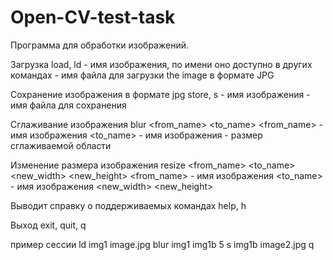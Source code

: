 # Open-CV-test-task

Программа для обработки изображений.

Загрузка 
load, ld <name> <filename>
<name> - имя изображения, по имени оно доступно в других командах
<filename> - имя файла для загрузки the image в формате JPG

Сохранение изображения в формате jpg
store, s <name> <filename>
<name> - имя изображения 
<filename> - имя файла для сохранения

Сглаживание изображения
blur <from_name> <to_name> <size>
<from_name> - имя изображения
<to_name> - имя изображения
<size> - размер сглаживаемой области

Изменение размера изображения
resize <from_name> <to_name> <new_width> <new_height>
<from_name> - имя изображения
<to_name> - имя изображения
<new_width>
<new_height>

Выводит справку о поддерживаемых командах
help, h

Выход
exit, quit, q

пример сессии
ld img1 image.jpg
blur img1 img1b 5
s img1b image2.jpg
q

